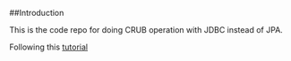 ##Introduction

This is the code repo for doing CRUB operation with JDBC instead of JPA. 

Following this [tutorial](https://youtube.com/playlist?list=PLqwmiTs6Z6PG88HPegd8mvUZucZF4ORpB) 
